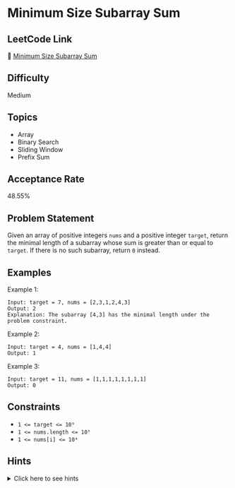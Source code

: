 # Minimum Size Subarray Sum

## LeetCode Link
🔗 [Minimum Size Subarray Sum](https://leetcode.com/problems/minimum-size-subarray-sum)

## Difficulty
Medium

## Topics
- Array
- Binary Search
- Sliding Window
- Prefix Sum

## Acceptance Rate
48.55%

## Problem Statement
Given an array of positive integers `nums` and a positive integer `target`, return the minimal length of a subarray whose sum is greater than or equal to `target`. If there is no such subarray, return `0` instead.

## Examples
Example 1:
```
Input: target = 7, nums = [2,3,1,2,4,3]
Output: 2
Explanation: The subarray [4,3] has the minimal length under the problem constraint.
```

Example 2:
```
Input: target = 4, nums = [1,4,4]
Output: 1
```

Example 3:
```
Input: target = 11, nums = [1,1,1,1,1,1,1,1]
Output: 0
```

## Constraints
- `1 <= target <= 10⁹`
- `1 <= nums.length <= 10⁵`
- `1 <= nums[i] <= 10⁴`

## Hints
<details>
<summary>Click here to see hints</summary>

1. Consider using a sliding window approach.
2. Keep track of the current sum in the window.
3. When the sum becomes greater than or equal to target, try to minimize the window size by moving the start pointer.
4. Keep track of the minimum window size seen so far.

</details>
